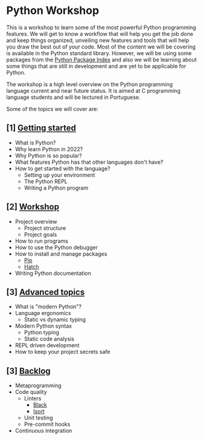 # Python Workshop

This is a workshop to learn some of the most powerful Python programming features. We will get to know a workflow that will help you get the job done and keep things organized, unveiling new features and tools that will help you draw the best out of your code.
Most of the content we will be covering is available in the Python standard library. However, we will be using some packages from the [Python Package Index](https://pypi.python.org/) and also we will be learning about some things that are still in development and are yet to be applicable for Python.

The workshop is a high level overview on the Python programming language current and near future status. It is aimed at C programming language students and will be lectured in Portuguese.

Some of the topics we will cover are:

## [1] [Getting started](#getting-started)

- What is Python?
- Why learn Python in 2022?
- Why Python is so popular?
- What features Python has that other languages don't have?
- How to get started with the language?
  - Setting up your environment
  - The Python REPL
  - Writing a Python program

## [2] [Workshop](#workshop)

- Project overview
  - Project structure
  - Project goals
- How to run programs
- How to use the Python debugger
- How to install and manage packages
  - [Pip](https://pip.pypa.io/en/stable/)
  - [Hatch](https://hatch.pypa.io/latest/)
- Writing Python documentation

## [3] [Advanced topics](#advanced-topics)

- What is "modern Python"?
- Language ergonomics
  - Static vs dynamic typing
- Modern Python syntax
  - Python typing
  - Static code analysis
- REPL driven development
- How to keep your project secrets safe

## [3] [Backlog](#backlog)

- Metaprogramming
- Code quality
  - Linters
    - [Black](https://black.readthedocs.io/en/stable/)
    - [Isort](https://isort.readthedocs.io/en/latest/)
  - Unit testing
  - Pre-commit hooks
- Continuous integration
